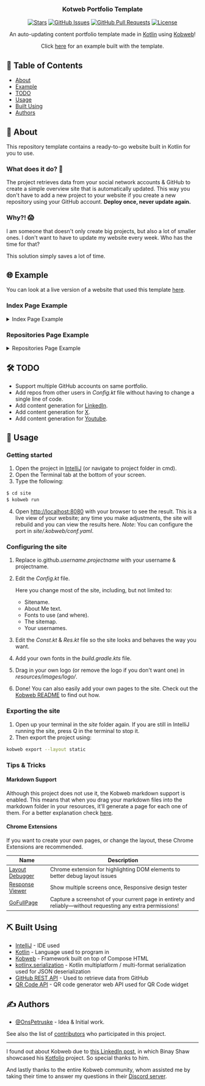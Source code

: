 <h3 align="center">Kotweb Portfolio Template</h3>

<div align="center">

  [![Stars](https://img.shields.io/github/stars/pkg-dot-zip/KobwebPortfolioTemplate.svg)](https://github.com/pkg-dot-zip/KobwebPortfolioTemplate/stargazers)
  [![GitHub Issues](https://img.shields.io/github/issues/pkg-dot-zip/KobwebPortfolioTemplate.svg)](https://github.com/pkg-dot-zip/KobwebPortfolioTemplate/issues)
  [![GitHub Pull Requests](https://img.shields.io/github/issues-pr/pkg-dot-zip/KobwebPortfolioTemplate.svg)](https://github.com/pkg-dot-zip/KobwebPortfolioTemplate/pulls)
  [![License](https://img.shields.io/badge/license-MIT-blue.svg)](/LICENSE)

</div>


<p align="center">An auto-updating content portfolio template made in <a href="https://kotlinlang.org/">Kotlin</a> using <a href="https://kobweb.varabyte.com/">Kobweb</a>!
</p>
<p align="center">Click <a href="https://www.meneerdegroot.nl/">here</a> for an example built with the template.
</p>

## 📝 Table of Contents
- [About](#about)
- [Example](#example)
- [TODO](#todo)
- [Usage](#usage)
- [Built Using](#built_using)
- [Authors](#authors)

## 🧐 About <a name = "about"></a>
This repository template contains a ready-to-go website built in Kotlin for you to use. 

### What does it do? 🤔
The project retrieves data from your social network accounts & GitHub to create a simple overview site that is automatically updated. This way you don't have to add a new project to your website if you create a new repository using your GitHub account. **Deploy once, never update again.**

### Why?! 😱
I am someone that doesn't only create big projects, but also a lot of smaller ones. I don't want to have to update my website every week. Who has the time for that?

This solution simply saves a lot of time.

## 🌐 Example <a name = "example"></a>
You can look at a live version of a website that used this template [here](https://www.meneerdegroot.nl/).

### Index Page Example
<details>
<summary>
Index Page Example
</summary>

![](docs/images/indexPageExample.png)
</details>

### Repositories Page Example
<details>
<summary>
Repositories Page Example
</summary>

![](docs/images/repositoriesPageExample.png)
</details>

## 🛠️ TODO <a name = "todo"></a>
- Support multiple GitHub accounts on same portfolio.
- Add repos from other users in *Config.kt* file without having to change a single line of code.
- Add content generation for [LinkedIn](https://www.youtube.com/).
- Add content generation for [X](https://twitter.com/).
- Add content generation for [Youtube](https://www.youtube.com/).

## 🎈 Usage <a name="usage"></a>
### Getting started
1. Open the project in [IntelliJ](https://www.jetbrains.com/idea/) (or navigate to project folder in cmd).
1. Open the Terminal tab at the bottom of your screen.
1. Type the following:

```bash
$ cd site
$ kobweb run
```
4. Open [http://localhost:8080](http://localhost:8080) with your browser to see the result. This is a live view of your website; any time you make adjustments, the site will rebuild and you can view the results here.
*Note*: You can configure the port in *site/.kobweb/conf.yaml*.

### Configuring the site
1. Replace io.github.*username*.*projectname* with your username & projectname.
1. Edit the *Config.kt* file.
    
    Here you change most of the site, including, but not limited to:
    - Sitename.
    - About Me text.
    - Fonts to use (and where).
    - The sitemap.
    - Your usernames.
1. Edit the *Const.kt* & *Res.kt* file so the site looks and behaves the way you want.
1. Add your own fonts in the *build.gradle.kts* file.
1. Drag in your own logo (or remove the logo if you don't want one) in *resources/images/logo/*.
1. Done! You can also easily add your own pages to the site. Check out the [Kobweb README](https://github.com/varabyte/kobweb) to find out how.

### Exporting the site
1. Open up your terminal in the *site* folder again. If you are still in IntelliJ running the site, press Q in the terminal to stop it.
1. Then export the project using:

```bash
kobweb export --layout static
```

### Tips & Tricks
#### Markdown Support
Although this project does not use it, the Kobweb markdown support is enabled. This means that when you drag your markdown files into the markdown folder in your resources, it'll generate a page for each one of them. For a better explanation check [here](https://github.com/varabyte/kobweb?tab=readme-ov-file#markdown).

#### Chrome Extensions
If you want to create your own pages, or change the layout, these Chrome Extensions are recommended.

| Name | Description |
| ---- | ----------- |
| [Layout Debugger](https://chromewebstore.google.com/detail/layout-debugger/gkamnoiedmidgolhlihkamjpfccohilb) | Chrome extension for highlighting DOM elements to better debug layout issues |
| [Response Viewer](https://chromewebstore.google.com/detail/responsive-viewer/inmopeiepgfljkpkidclfgbgbmfcennb) | Show multiple screens once, Responsive design tester |
| [GoFullPage](https://chromewebstore.google.com/detail/gofullpage-full-page-scre/fdpohaocaechififmbbbbbknoalclacl) | Capture a screenshot of your current page in entirety and reliably—without requesting any extra permissions! |

## ⛏️ Built Using <a name = "built_using"></a>
- [IntelliJ](https://www.jetbrains.com/idea/) - IDE used
- [Kotlin](https://kotlinlang.org/) - Language used to program in
- [Kobweb](https://kobweb.varabyte.com/) - Framework built on top of Compose HTML
- [kotlinx.serialization](https://github.com/Kotlin/kotlinx.serialization) -
Kotlin multiplatform / multi-format serialization used for JSON deserialization
- [GitHub REST API](https://docs.github.com/en/rest?apiVersion=2022-11-28) - Used to retrieve data from GitHub
- [QR Code API](https://goqr.me/api/) - QR code generator web API used for QR Code widget

## ✍️ Authors <a name = "authors"></a>
- [@OnsPetruske](https://github.com/pkg-dot-zip) - Idea & Initial work.

See also the list of [contributors](https://github.com/pkg-dot-zip/KobwebPortfolioTemplate/contributors) who participated in this project.

---

I found out about Kobweb due to [this LinkedIn post](https://www.linkedin.com/feed/update/urn:li:activity:7150703760011366400?utm_source=share&utm_medium=member_desktop), in which Binay Shaw showcased his [Kotfolio](https://github.com/binayshaw7777/Kotfolio) project. So special thanks to him.

And lastly thanks to the entire Kobweb community, whom assisted me by taking their time to answer my questions in their [Discord server](https://discord.gg/9F4Q6r42j2).